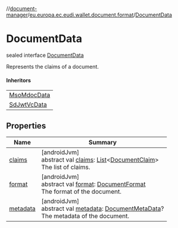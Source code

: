 //[document-manager](../../../index.md)/[eu.europa.ec.eudi.wallet.document.format](../index.md)/[DocumentData](index.md)

# DocumentData

sealed interface [DocumentData](index.md)

Represents the claims of a document.

#### Inheritors

| |
|---|
| [MsoMdocData](../-mso-mdoc-data/index.md) |
| [SdJwtVcData](../-sd-jwt-vc-data/index.md) |

## Properties

| Name | Summary |
|---|---|
| [claims](claims.md) | [androidJvm]<br>abstract val [claims](claims.md): [List](https://kotlinlang.org/api/latest/jvm/stdlib/kotlin-stdlib/kotlin.collections/-list/index.html)&lt;[DocumentClaim](../-document-claim/index.md)&gt;<br>The list of claims. |
| [format](format.md) | [androidJvm]<br>abstract val [format](format.md): [DocumentFormat](../-document-format/index.md)<br>The format of the document. |
| [metadata](metadata.md) | [androidJvm]<br>abstract val [metadata](metadata.md): [DocumentMetaData](../../eu.europa.ec.eudi.wallet.document.metadata/-document-meta-data/index.md)?<br>The metadata of the document. |
